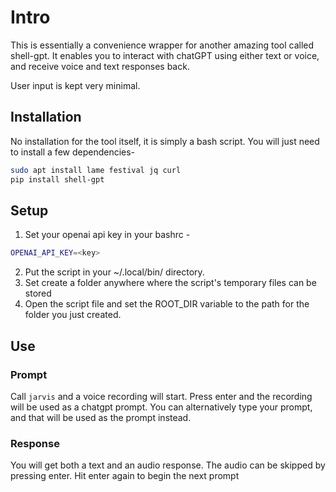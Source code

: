 # Intro

This is essentially a convenience wrapper for another amazing tool called shell-gpt.
It enables you to interact with chatGPT using either text or voice, and receive
voice and text responses back.

User input is kept very minimal.

## Installation

No installation for the tool itself, it is simply a bash script. You will just need to install a few dependencies-
```bash
sudo apt install lame festival jq curl
pip install shell-gpt
```
## Setup

1. Set your openai api key in your bashrc -
```bash
OPENAI_API_KEY=<key>
```
2. Put the script in your ~/.local/bin/ directory.
3. Set create a folder anywhere where the script's temporary files can be stored
4. Open the script file and set the ROOT_DIR variable to the path for the folder you just created.

## Use

### Prompt
Call `jarvis` and a voice recording will start. 
Press enter and the recording will be used as a chatgpt prompt. 
You can alternatively type your prompt, and that will be used as the prompt instead.

### Response
You will get both a text and an audio response.
The audio can be skipped by pressing enter.
Hit enter again to begin the next prompt
